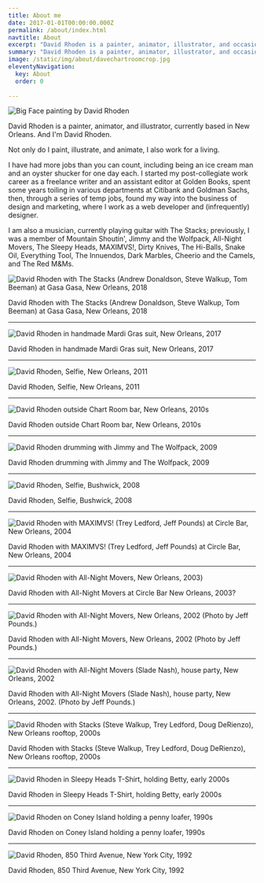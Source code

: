```yaml
---
title: About me
date: 2017-01-01T00:00:00.000Z
permalink: /about/index.html
navtitle: About
excerpt: "David Rhoden is a painter, animator, illustrator, and occasional musician, currently based in New Orleans."
summary: "David Rhoden is a painter, animator, illustrator, and occasional musician, currently based in New Orleans."
image: /static/img/about/davechartroomcrop.jpg
eleventyNavigation:
  key: About
  order: 0
  
---
```

![Big Face painting by David Rhoden](/static/img/paintings/bigface_sq.jpg)

David Rhoden is a painter, animator, and illustrator, currently based in New Orleans. And I'm David Rhoden.

Not only do I paint, illustrate, and animate, I also work for a living.

I have had more jobs than you can count, including being an ice cream man and an oyster shucker for one day each. I started my post-collegiate work career as a freelance writer and an assistant editor at Golden Books, spent some years toiling in various departments at Citibank and Goldman Sachs, then, through a series of temp jobs, found my way into the business of design and marketing, where I work as a web developer and (infrequently) designer.

I am also a musician, currently playing guitar with The Stacks; previously, I was a member of Mountain Shoutin', Jimmy and the Wolfpack, All-Night Movers, The Sleepy Heads, MAXIMVS!, Dirty Knives, The Hi-Balls, Snake Oil, Everything Tool, The Innuendos, Dark Marbles, Cheerio and the Camels, and The Red M&Ms.

![David Rhoden with The Stacks (Andrew Donaldson, Steve Walkup, Tom Beeman) at Gasa Gasa, New Orleans, 2018](/static/img/rock/stacks/stacks-gasa-gasa-aug-11-2018.jpg)

David Rhoden with The Stacks (Andrew Donaldson, Steve Walkup, Tom Beeman) at Gasa Gasa, New Orleans, 2018

---

![David Rhoden in handmade Mardi Gras suit, New Orleans, 2017](/static/img/about/mgsuit01.jpg)

David Rhoden in handmade Mardi Gras suit, New Orleans, 2017

---

![David Rhoden, Selfie, New Orleans, 2011](/static/img/about/selfportraitofdrr.jpg)

David Rhoden, Selfie, New Orleans, 2011

---

![David Rhoden outside Chart Room bar, New Orleans, 2010s](/static/img/about/davechartroomcrop.jpg)

David Rhoden outside Chart Room bar, New Orleans, 2010s

---

![David Rhoden drumming with Jimmy and The Wolfpack, 2009](/static/img/rock/jandtwp-lakeside-feb-26-2009/davedrummingatlakeside_sm.jpg)

David Rhoden drumming with Jimmy and The Wolfpack, 2009

---

![David Rhoden, Selfie, Bushwick, 2008](/static/img/about/dave2011.jpg)

David Rhoden, Selfie, Bushwick, 2008

---

![David Rhoden with MAXIMVS! (Trey Ledford, Jeff Pounds) at Circle Bar, New Orleans, 2004](/static/img/rock/maximvs/maximvs-big-top-feb-18-2004/david-drumming-feb-18-2004.jpg)

David Rhoden with MAXIMVS! (Trey Ledford, Jeff Pounds) at Circle Bar, New Orleans, 2004

---

![David Rhoden with All-Night Movers, New Orleans, 2003](/static/img/rock/all-night-movers/circle-bar-oct-3-2002/anm-circle-bar-talktoit.jpg))

David Rhoden with All-Night Movers at Circle Bar New Orleans, 2003?

---

![David Rhoden with All-Night Movers, New Orleans, 2002 (Photo by Jeff Pounds.)](/static/img/rock/all-night-movers/ferrara-gallery-oct-9-2002/all-night-movers-ferrara-window-by-jeff-pounds.jpg)

David Rhoden with All-Night Movers, New Orleans, 2002 (Photo by Jeff Pounds.)

---

![David Rhoden with All-Night Movers (Slade Nash), house party, New Orleans, 2002](/static/img/rock/all-night-movers/all-night-movers-cover-aug-3-2002.jpg)

David Rhoden with All-Night Movers (Slade Nash), house party, New Orleans, 2002. (Photo by Jeff Pounds.)

---

![David Rhoden with Stacks (Steve Walkup, Trey Ledford, Doug DeRienzo), New Orleans rooftop, 2000s](/static/img/rock/stacks/stacks-tumbler-by-eli.jpg)

David Rhoden with Stacks (Steve Walkup, Trey Ledford, Doug DeRienzo), New Orleans rooftop, 2000s

---

![David Rhoden in Sleepy Heads T-Shirt, holding Betty, early 2000s](/static/img/about/daveinsleepyheadsshirtwithsally.jpg)

David Rhoden in Sleepy Heads T-Shirt, holding Betty, early 2000s

---

![David Rhoden on Coney Island holding a penny loafer, 1990s](/static/img/about/davidonconeyiwithloafer.jpg)

David Rhoden on Coney Island holding a penny loafer, 1990s

---

![David Rhoden, 850 Third Avenue, New York City, 1992](/static/img/about/drrinfrontof850.jpg)

David Rhoden, 850 Third Avenue, New York City, 1992
